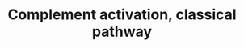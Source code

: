 ---
annotations:
- type: Pathway Ontology
  value: classical complement pathway
- type: Pathway Ontology
  value: regulatory pathway
authors:
- MaintBot
- Ariutta
- Eweitz
description: ''
last-edited: 2021-05-24
organisms:
- Pan troglodytes
redirect_from:
- /index.php/Pathway:WP859
- /instance/WP859
schema-jsonld:
- '@context': https://schema.org/
  '@id': https://wikipathways.github.io/pathways/WP859.html
  '@type': Dataset
  creator:
    '@type': Organization
    name: WikiPathways
  description: ''
  keywords:
  - C1S
  - C1QB
  - C5
  - C1QA
  - C8A
  - C1R
  - C4A
  - C2
  - C3
  - C8B
  - C7
  - C4B
  - MASP1
  - C6
  - C9
  - DAF
  - C1QC
  - H2O
  license: CC0
  name: Complement activation, classical pathway
seo: CreativeWork
title: Complement activation, classical pathway
wpid: WP859
---